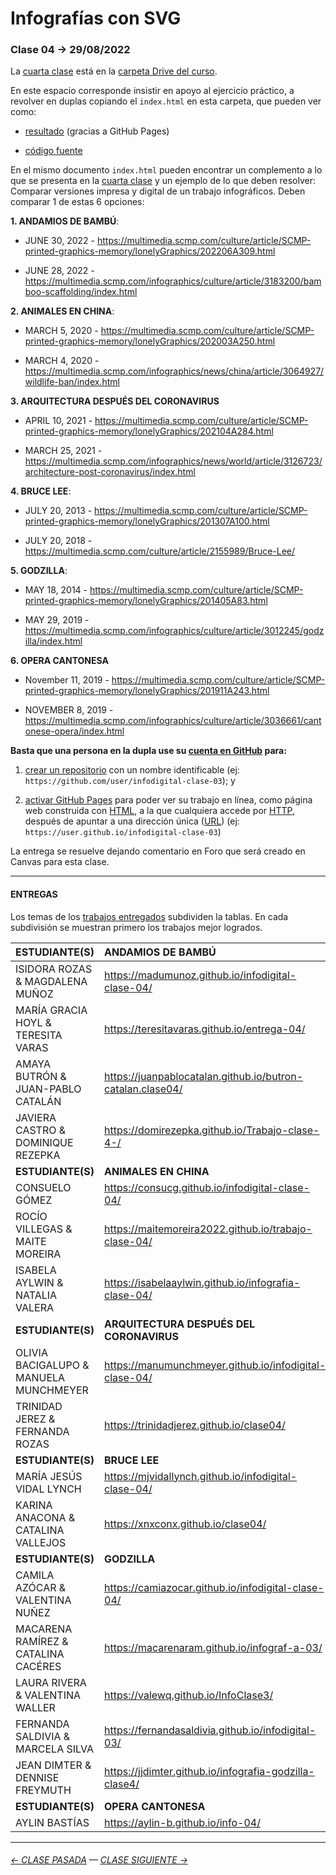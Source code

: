 # Infografías con SVG

### Clase 04 → 29/08/2022

La [cuarta clase](https://docs.google.com/presentation/d/1GqH40Ybrz77qN6W_ztgC2d2Q5Z6buhCjDYTU7fX9Lc4/edit?usp=sharing) está en la [carpeta Drive del curso](https://drive.google.com/drive/folders/1TrKlW5fCH-crkBDy0LYgei0S6wCblQsI?usp=sharing).

En este espacio corresponde insistir en apoyo al ejercicio práctico, a revolver en duplas copiando el `index.html` en esta carpeta, que pueden ver como:

- [resultado](https://profesorfaco.github.io/dno075-2022-2/clase-04/) (gracias a GitHub Pages)

- [código fuente](https://github.com/profesorfaco/dno075-2022-2/blob/main/clase-04/index.html)

En el mismo documento `index.html` pueden encontrar un complemento a lo que se presenta en la [cuarta clase](https://docs.google.com/presentation/d/1GqH40Ybrz77qN6W_ztgC2d2Q5Z6buhCjDYTU7fX9Lc4/edit?usp=sharing) y un ejemplo de lo que deben resolver: Comparar versiones impresa y digital de un trabajo infográficos. Deben comparar 1 de estas 6 opciones:

**1. ANDAMIOS DE BAMBÚ**: 

- JUNE 30, 2022 - https://multimedia.scmp.com/culture/article/SCMP-printed-graphics-memory/lonelyGraphics/202206A309.html

- JUNE 28, 2022 - https://multimedia.scmp.com/infographics/culture/article/3183200/bamboo-scaffolding/index.html

**2. ANIMALES EN CHINA**:

- MARCH 5, 2020 - https://multimedia.scmp.com/culture/article/SCMP-printed-graphics-memory/lonelyGraphics/202003A250.html

- MARCH 4, 2020 - https://multimedia.scmp.com/infographics/news/china/article/3064927/wildlife-ban/index.html

**3. ARQUITECTURA DESPUÉS DEL CORONAVIRUS**

- APRIL 10, 2021 - https://multimedia.scmp.com/culture/article/SCMP-printed-graphics-memory/lonelyGraphics/202104A284.html

- MARCH 25, 2021 - https://multimedia.scmp.com/infographics/news/world/article/3126723/architecture-post-coronavirus/index.html

**4. BRUCE LEE**: 

- JULY 20, 2013 - https://multimedia.scmp.com/culture/article/SCMP-printed-graphics-memory/lonelyGraphics/201307A100.html

- JULY 20, 2018 - https://multimedia.scmp.com/culture/article/2155989/Bruce-Lee/

**5. GODZILLA**:

- MAY 18, 2014 - https://multimedia.scmp.com/culture/article/SCMP-printed-graphics-memory/lonelyGraphics/201405A83.html

- MAY 29, 2019 - https://multimedia.scmp.com/infographics/culture/article/3012245/godzilla/index.html

**6. OPERA CANTONESA**

- November 11, 2019 - https://multimedia.scmp.com/culture/article/SCMP-printed-graphics-memory/lonelyGraphics/201911A243.html

- NOVEMBER 8, 2019 - https://multimedia.scmp.com/infographics/culture/article/3036661/cantonese-opera/index.html

**Basta que una persona en la dupla use su [cuenta en GitHub](https://github.com/) para:**

1. [crear un repositorio](https://docs.github.com/es/get-started/quickstart/create-a-repo) con un nombre identificable (ej: `https://github.com/user/infodigital-clase-03`); y

2. [activar GitHub Pages](https://docs.github.com/es/pages/getting-started-with-github-pages/configuring-a-publishing-source-for-your-github-pages-site) para poder ver su trabajo en línea, como página web construida con [HTML](https://developer.mozilla.org/es/docs/Learn/HTML/Introduction_to_HTML/Getting_started), a la que cualquiera accede por [HTTP](https://es.wikipedia.org/wiki/Protocolo_de_transferencia_de_hipertexto), después de apuntar a una dirección única ([URL](https://es.wikipedia.org/wiki/Localizador_de_recursos_uniforme)) (ej: `https://user.github.io/infodigital-clase-03`)

La entrega se resuelve dejando comentario en Foro que será creado en Canvas para esta clase.

- - - - - - - 

#### ENTREGAS

Los temas de los [trabajos entregados](https://cursos.canvas.uc.cl/courses/50011/discussion_topics/502308?module_item_id=1348296) subdividen la tablas. En cada subdivisión se muestran primero los trabajos mejor logrados.

| ESTUDIANTE(S) | ANDAMIOS DE BAMBÚ |
|:--------------|:---------------------|
| ISIDORA ROZAS & MAGDALENA MUÑOZ | https://madumunoz.github.io/infodigital-clase-04/ |
| MARÍA GRACIA HOYL & TERESITA VARAS | https://teresitavaras.github.io/entrega-04/ |
| AMAYA BUTRÓN & JUAN-PABLO CATALÁN | https://juanpablocatalan.github.io/butron-catalan.clase04/ |
| JAVIERA CASTRO & DOMINIQUE REZEPKA | https://domirezepka.github.io/Trabajo-clase-4-/ |
| **ESTUDIANTE(S)** | **ANIMALES EN CHINA** |
| CONSUELO GÓMEZ | https://consucg.github.io/infodigital-clase-04/ |
| ROCÍO VILLEGAS & MAITE MOREIRA | https://maitemoreira2022.github.io/trabajo-clase-04/ |
| ISABELA AYLWIN & NATALIA VALERA | https://isabelaaylwin.github.io/infografia-clase-04/ |
| **ESTUDIANTE(S)** | **ARQUITECTURA DESPUÉS DEL CORONAVIRUS** |
| OLIVIA BACIGALUPO & MANUELA MUNCHMEYER | https://manumunchmeyer.github.io/infodigital-clase-04/ |
| TRINIDAD JEREZ & FERNANDA ROZAS | https://trinidadjerez.github.io/clase04/ |
| **ESTUDIANTE(S)** | **BRUCE LEE** |
| MARÍA JESÚS VIDAL LYNCH | https://mjvidallynch.github.io/infodigital-clase-04/ |
| KARINA ANACONA & CATALINA VALLEJOS | https://xnxconx.github.io/clase04/ |
| **ESTUDIANTE(S)** | **GODZILLA** |
| CAMILA AZÓCAR & VALENTINA NUÑEZ | https://camiazocar.github.io/infodigital-clase-04/ |
| MACARENA RAMÍREZ & CATALINA CACÉRES | https://macarenaram.github.io/infograf-a-03/ |
| LAURA RIVERA & VALENTINA WALLER | https://valewq.github.io/InfoClase3/ |
| FERNANDA SALDIVIA & MARCELA SILVA | https://fernandasaldivia.github.io/infodigital-03/ |
| JEAN DIMTER & DENNISE FREYMUTH | https://jjdimter.github.io/infografia-godzilla-clase4/ |
| **ESTUDIANTE(S)** | **OPERA CANTONESA** |
| AYLIN BASTÍAS | https://aylin-b.github.io/info-04/ |


- - - - - - - 

###### [← CLASE PASADA](https://github.com/profesorfaco/dno075-2022-2/tree/main/clase-03) — [CLASE SIGUIENTE →](https://github.com/profesorfaco/dno075-2022-2/tree/main/clase-05) 

